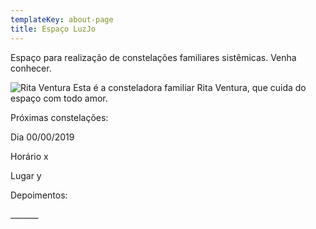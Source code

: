 ```yaml
---
templateKey: about-page
title: Espaço LuzJo
---
```

Espaço para realização de constelações familiares sistêmicas. Venha conhecer.

![Rita Ventura](/img/profile.jpg "Rita Ventura")
Esta é a consteladora familiar Rita Ventura, que cuida do espaço com todo amor.



Próximas constelações:

Dia 00/00/2019

Horário x

Lugar y





Depoimentos:

\_\_\_\_\_\__
